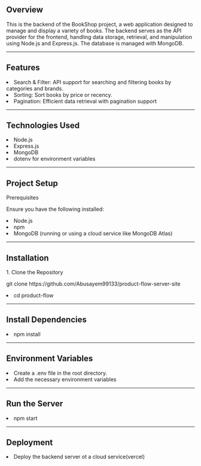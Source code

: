 <h2>Overview</h2>
<p>This is the backend of the BookShop project, a web application designed to manage and display a variety of books. The backend serves as the API provider for the frontend, handling data storage, retrieval, and manipulation using Node.js and Express.js. The database is managed with MongoDB.</p>
<hr/>
<h2>Features</h2>
<li>Search & Filter: API support for searching and filtering books by categories and brands.</li>
<li>Sorting: Sort books by price or recency.</li>
<li>Pagination: Efficient data retrieval with pagination support </li>
<hr/>
<h2>Technologies Used</h2>
<li>Node.js</li>
<li>Express.js</li>
<li>MongoDB</li>
<li>dotenv for environment variables</li>
<hr/>
<h2>Project Setup</h2>
<p>Prerequisites</p>
<p>Ensure you have the following installed:</p>
<li>Node.js</li>
<li>npm</li>
<li>MongoDB (running or using a cloud service like MongoDB Atlas)</li>
<hr/>
<h2>Installation</h2>
<p>1. Clone the Repository</p>
<p>git clone https://github.com/Abusayem99133/product-flow-server-site</p>

<li>cd product-flow</li>
<hr/>
<h2>Install Dependencies</h2>
<li>npm install</li>
<hr/>
<h2>Environment Variables</h2>
<li>Create a .env file in the root directory.</li>
<li>Add the necessary environment variables</li>
<hr/>
<h2>Run the Server</h2>
<li>npm start</li>
<hr/>
<h2>Deployment</h2>
<li>Deploy the backend server ot a cloud service(vercel)</li>
